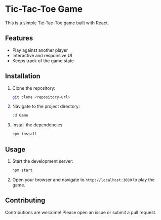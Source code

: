 # Tic-Tac-Toe Game

This is a simple Tic-Tac-Toe game built with React.

## Features

- Play against another player
- Interactive and responsive UI
- Keeps track of the game state

## Installation

1. Clone the repository:
    ```sh
    git clone <repository-url>
    ```
2. Navigate to the project directory:
    ```sh
    cd Game
    ```
3. Install the dependencies:
    ```sh
    npm install
    ```

## Usage

1. Start the development server:
    ```sh
    npm start
    ```
2. Open your browser and navigate to `http://localhost:3000` to play the game.

## Contributing

Contributions are welcome! Please open an issue or submit a pull request.
